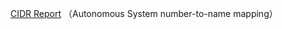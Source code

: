 [CIDR Report](https://www.cidr-report.org/as2.0/autnums.html) （Autonomous System number-to-name mapping）

